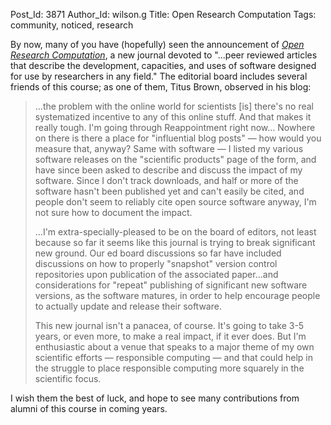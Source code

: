 Post_Id: 3871
Author_Id: wilson.g
Title: Open Research Computation
Tags: community, noticed, research

<p>By now, many of you have (hopefully) seen the announcement of <a href="http://www.openresearchcomputation.com/"><em>Open Research Computation</em></a>, a new journal devoted to "...peer reviewed articles that describe the development, capacities, and  uses of software designed for use by researchers in any field." The editorial board includes several friends of this course; as one of them, Titus Brown, observed in his blog:</p>
<blockquote><p>...the problem with the online world for scientists [is] there's no real systematized incentive to any of this online stuff.  And that makes it really tough.  I'm going through Reappointment right now... Nowhere on there is there a place for "influential blog posts" &mdash; how would you measure that, anyway?  Same with software &mdash; I listed my various software releases on the "scientific products" page of the form, and have since been asked to describe and discuss the impact of my software.  Since I don't track downloads, and half or more of the software hasn't been published yet and can't easily be cited, and people don't seem to reliably cite open source software anyway, I'm not sure how to document the impact.</p>
<p>...I'm extra-specially-pleased to be on the board of editors, not least because so far it seems like this journal is trying to break significant new ground.  Our ed board discussions so far have included discussions on how to properly "snapshot" version control repositories upon publication of the associated paper...and considerations for "repeat" publishing of significant new software versions, as the software matures, in order to help encourage people to actually update and release their software.</p>
<p>This new journal isn't a panacea, of course.  It's going to take 3-5 years, or even more, to make a real impact, if it ever does.  But I'm enthusiastic about a venue that speaks to a major theme of my own scientific efforts &mdash; responsible computing &mdash; and that could help in the struggle to place responsible computing more squarely in the scientific focus.</p></blockquote>
<p>I wish them the best of luck, and hope to see many contributions from alumni of this course in coming years.</p>
